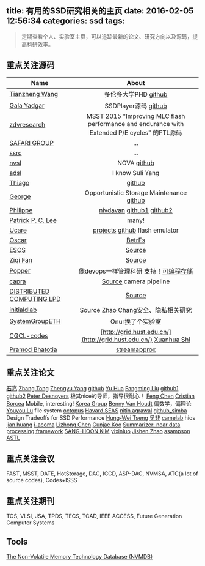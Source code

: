 title: 有用的SSD研究相关的主页
date: 2016-02-05 12:56:34
categories: ssd
tags:
---
> 定期查看个人、实验室主页，可以追踪最新的论文、研究方向以及源码，提高科研效率。

<!--more-->
## 重点关注源码
| Name        | About           |
| ------------- |:-------------:|
| [Tianzheng Wang](http://www.cs.utoronto.ca/~tzwang/) | 多伦多大学PHD [github](https://github.com/ermia-db) |
| [Gala Yadgar](http://www.cs.technion.ac.il/~gala/) | SSDPlayer源码 [github](https://github.com/shroman3) |
| [zdvresearch](https://github.com/zdvresearch) | MSST 2015 "Improving MLC flash performance and endurance with Extended P/E cycles" 的FTL源码 |
| [SAFARI GROUP](http://www.ece.cmu.edu/~safari/pubs.html) | ... |
| [ssrc](http://www.ssrc.ucsc.edu/pubs/rev_pub_date.html) | ... |
| [nvsl](http://nvsl.ucsd.edu/index.php?path=pubs) | NOVA [github](https://github.com/NVSL/NOVA) |
| [adsl](http://research.cs.wisc.edu/adsl/Publications/) | I know Suli Yang |
| [Thiago](https://sites.google.com/site/thiagomanel/) | [github](https://github.com/thiagomanel?tab=repositories) |
| [George](http://www.cs.toronto.edu/~gamvrosi/) | Opportunistic Storage Maintenance [github](https://github.com/gamvrosi/duet) |
| [Philippe](http://www.itu.dk/people/phbo/#research) | [nivdavan](http://nivdayan.github.io/) [github1](https://github.com/nivdayan) [github2](https://github.com/ClydeProjects) |
| [Patrick P. C. Lee](http://www.cse.cuhk.edu.hk/~pclee/www/index.html) | many! |
| [Ucare](http://ucare.cs.uchicago.edu/) | [projects](http://ucare.cs.uchicago.edu/projects/) [github](https://github.com/ucare-uchicago) flash emulator|
| [Oscar](http://www.oscar.cs.stonybrook.edu/papers.php) | [BetrFs](http://www.betrfs.org/) |
| [ESOS](http://esos.hanyang.ac.kr/?page_id=13187) | [Source](http://esos.hanyang.ac.kr/?page_id=13187) |
| [Ziqi Fan](http://www-users.cs.umn.edu/~fan/) | [Source](https://github.com/ziqifan16) |
| [Popper](http://falsifiable.us/pubs/) | 像devops一样管理科研 支持！[可编程存储](https://github.com/michaelsevilla/malacology-popper) |
| [capra](https://capra.cs.cornell.edu/) | [Source](https://github.com/cucapra) camera pipeline |
| [DISTRIBUTED COMPUTING LPD](hhttp://lpd.epfl.ch/site/) | [Source](https://github.com/LPD-EPFL) |
| [initialdlab](http://datagroup.cs.utah.edu/initialdlab/conference.htm) | [Source](https://github.com/InitialDLab/) [Zhao Chang](http://www.cs.utah.edu/~zchang/research.html)安全、隐私相关研究|
| [SystemGroupETH](https://www.systems.ethz.ch/) | Onur换了个实验室 |
| [CGCL-codes](https://github.com/CGCL-codes) | [http://grid.hust.edu.cn/](http://grid.hust.edu.cn/) [Xuanhua Shi](http://grid.hust.edu.cn/xhshi/)|
| [Pramod Bhatotia](http://homepages.inf.ed.ac.uk/pbhatoti/publications.html) | [streamapprox](https://streamapprox.github.io/) |


## 重点关注论文
[石亮](http://www.cs.cqu.edu.cn/info/1139/1297.htm)
[Zhang Tong](https://www.ecse.rpi.edu/homepages/tzhang/)
[Zhengyu Yang](http://nucsrl.coe.neu.edu/?q=yangzhengyu) [github](https://github.com/yangzy1988)
[Yu Hua](https://csyhua.github.io/csyhua/index.html) [Fangming Liu](http://grid.hust.edu.cn/fmliu/) [github1](https://github.com/syy804123097) [github2](https://github.com/Pfzuo)
[Peter Desnoyers](http://www.ccs.neu.edu/home/pjd/) 极其nice的导师，指导很耐心！
[Feng Chen](http://www.csc.lsu.edu/~fchen/)
[Cristian Borcea](http://cs.njit.edu/~borcea/) Mobile, interesting!
[Korea Group](https://sites.google.com/site/oslabcbnu/research)
[Benny Van Houdt](http://win.uantwerpen.be/~vanhoudt/) 偏数学，偏理论
[Youyou Lu](http://storage.cs.tsinghua.edu.cn/~lu/) file system [octopus](https://github.com/thustorage/octopus)
[Havard SEAS](http://stratos.seas.harvard.edu/publications)
[nitin agrawal](http://pages.cs.wisc.edu/~nitina/) [github_simba](https://github.com/SimbaService/Simba) Design Tradeoffs for SSD Performance
[Hung-Wei Tseng](https://people.engr.ncsu.edu/htseng3/cv.html#publications)
[吴非](http://cs.hust.edu.cn/info/1075/1085.htm)
[camelab](http://camelab.org/pmwiki.php) hios
[jian huang](https://www.cc.gatech.edu/~jhuang95/)
[i-acoma](http://iacoma.cs.uiuc.edu/index.html)
[Lizhong Chen](http://web.engr.oregonstate.edu/~chenliz/)
[Gunjae Koo](https://gunjae.wordpress.com/about/publications/) [Summarizer: near data processing framework](https://github.com/USC-sciplab/Summarizer)
[SANG-HOON KIM](http://www.ssrg.ece.vt.edu/~sanghoon/)
[yixinluo](https://www.cs.cmu.edu/~yixinluo/)
[Jishen Zhao](https://users.soe.ucsc.edu/~jzhao/index.html)
[asampson](https://www.cs.cornell.edu/~asampson/)
[ASTL](http://astl.xmu.edu.cn/publications.html)

## 重点关注会议
FAST, MSST, DATE, HotStorage, DAC, ICCD, ASP-DAC, NVMSA, ATC(a lot of source codes), Codes+ISSS

## 重点关注期刊
TOS, VLSI, JSA, TPDS, TECS, TCAD, IEEE ACCESS, Future Generation Computer Systems

## Tools
[The Non-Volatile Memory Technology Database (NVMDB)](http://nvsl.ucsd.edu/index.php?path=projects/nvmdb)